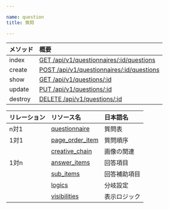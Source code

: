 ```yaml
---

name: question
title: 質問

---
```


|メソッド|概要|
|:---|:---|
|index|[GET /api/v1/questionnaires/:id/questions](#question_index)|
|create|[POST /api/v1/questionnaires/:id/questions](#question_create)|
|show|[GET /api/v1/questions/:id](#question_show)|
|update|[PUT /api/v1/questions/:id](#question_update)|
|destroy|[DELETE /api/v1/questions/:id](#question_delete)|

|リレーション|リソース名|日本語名|
|:---|:---|:---|
|n対1|[questionnaire](#questionnaire)|質問表|
|1対1|[page_order_item](#page_order_item)|質問順序|
||[creative_chain](#creative_chain)|画像の関連|
|1対n|[answer_items](#answer_item)|回答項目|
||[sub_items](#sub_item)|回答補助項目|
||[logics](#logic)|分岐設定|
||[visibilities](#visibility)|表示ロジック|


